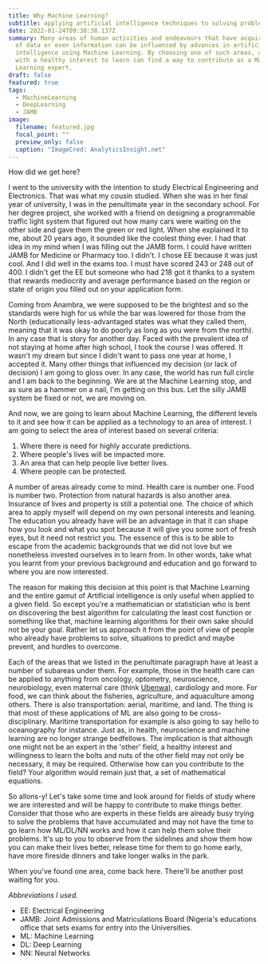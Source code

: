 ```yaml
---
title: Why Machine Learning?
subtitle: applying artificial intelligence techniques to solving problems
date: 2022-01-24T09:30:38.137Z
summary: Many areas of human activities and endeavours that have acquired a lot
  of data or even information can be influenced by advances in artificial
  intelligence using Machine Learning. By choosing one of such areas, anyone
  with a healthy interest to learn can find a way to contribute as a Machine
  Learning expert.
draft: false
featured: true
tags:
  - MachineLearning
  - DeepLearning
  - JAMB
image:
  filename: featured.jpg
  focal_point: ""
  preview_only: false
  caption: "ImageCred: AnalyticsInsight.net"
---
```

How did we get here?

I went to the university with the intention to study Electrical Engineering and Electronics. That was what my cousin studied. When she was in her final year of university, I was in the penultimate year in the secondary school. For her degree project, she worked with a friend on designing a programmable traffic light system that figured out how many cars were waiting on the other side and gave them the green or red light. When she explained it to me, about 20 years ago, it sounded like the coolest thing ever. I had that idea in my mind when I was filling out the JAMB form. I could have written JAMB for Medicine or Pharmacy too. I didn't. I chose EE because it was just cool. And I did well in the exams too. I must have scored 243 or 248 out of 400. I didn't get the EE but someone who had 218 got it thanks to a system that rewards mediocrity and average performance based on the region or state of origin you filled out on your application form.

Coming from Anambra, we were supposed to be the brightest and so the standards were high for us while the bar was lowered for those from the North (educationally less-advantaged states was what they called them, meaning that it was okay to do poorly as long as you were from the north). In any case that is story for another day. Faced with the prevalent idea of not staying at home after high school, I took the course I was offered. It wasn't my dream but since I didn't want to pass one year at home, I accepted it. Many other things that influenced my decision (or lack of decision) I am going to gloss over. In any case, the world has run full circle and I am back to the beginning. We are at the Machine Learning stop, and as sure as a hammer on a nail, I'm getting on this bus. Let the silly JAMB system be fixed or not, we are moving on.

And now, we are going to learn about Machine Learning, the different levels to it and see how it can be applied as a technology to an area of interest. I am going to select the area of interest based on several criteria:

1. Where there is need for highly accurate predictions.
2. Where people's lives will be impacted more.
3. An area that can help people live better lives.
4. Where people can be protected.

A number of areas already come to mind. Health care is number one. Food is number two. Protection from natural hazards is also another area. Insurance of lives and property is still a potential one. The choice of which area to apply myself will depend on my own personal interests and leaning. The education you already have will be an advantage in that it can shape how you look and what you spot because it will give you some sort of fresh eyes, but it need not restrict you. The essence of this is to be able to escape from the academic backgrounds that we did not love but we nonetheless invested ourselves in to learn from. In other words, take what you learnt from your previous background and education and go forward to where you are now interested.

The reason for making this decision at this point is that Machine Learning and the entire gamut of Artificial intelligence is only useful when applied to a given field. So except you're a mathematician or statistician who is bent on discovering the best algorithm for calculating the least cost function or something like that, machine learning algorithms for their own sake should not be your goal. Rather let us approach it from the point of view of people who already have problems to solve, situations to predict and maybe prevent, and hurdles to overcome.

Each of the areas that we listed in the penultimate paragraph have at least a number of subareas under them. For example, those in the health care can be applied to anything from oncology, optometry, neuroscience, neurobiology, even maternal care (think [Ubenwa](www.ubenwa.ai)), cardiology and more. For food, we can think about the fisheries, agriculture, and aquaculture among others. There is also transportation: aerial, maritime, and land. The thing is that most of these applications of ML are also going to be cross-disciplinary. Maritime transportation for example is also going to say hello to oceanography for instance. Just as, in health, neuroscience and machine learning are no longer strange bedfellows. The implication is that although one might not be an expert in the 'other' field, a healthy interest and willingness to learn the bolts and nuts of the other field may not only be necessary, it may be required. Otherwise how can you contribute to the field? Your algorithm would remain just that, a set of mathematical equations.

So allons-y! Let's take some time and look around for fields of study where we are interested and will be happy to contribute to make things better. Consider that those who are experts in these fields are already busy trying to solve the problems that have accumulated and may not have the time to go learn how ML/DL/NN works and how it can help them solve their problems. It's up to you to observe from the sidelines and show them how you can make their lives better, release time for them to go home early, have more fireside dinners and take longer walks in the park.

When you've found one area, come back here. There'll be another post waiting for you.



*Abbreviations I used.*

* EE: Electrical Engineering
* JAMB: Joint Admissions and Matriculations Board (Nigeria's educations office that sets exams for entry into the Universities.
* ML: Machine Learning
* DL: Deep Learning
* NN: Neural Networks
